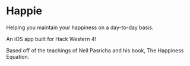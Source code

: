 # Happie
Helping you maintain your happiness on a day-to-day basis.

An iOS app built for Hack Western 4!

Based off of the teachings of Neil Pasricha and his book, The Happiness Equation.
